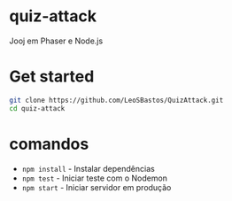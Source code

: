 # quiz-attack
Jooj em Phaser e Node.js

# Get started

```bash
git clone https://github.com/LeoSBastos/QuizAttack.git
cd quiz-attack
```

# comandos
- `npm install` - Instalar dependências
- `npm test` - Iniciar teste com o Nodemon
- `npm start` - Iniciar servidor em produção
